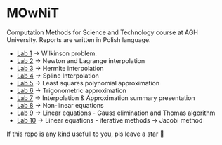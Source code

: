 # MOwNiT
Computation Methods for Science and Technology course at AGH University. Reports are written in Polish language. 

* [Lab 1] -> Wilkinson problem.
* [Lab 2] -> Newton and Lagrange interpolation 
* [Lab 3] -> Hermite interpolation 
* [Lab 4] -> Spline Interpolation
* [Lab 5] -> Least squares polynomial approximation
* [Lab 6] -> Trigonometric approximation
* [Lab 7] -> Interpolation & Approximation summary presentation
* [Lab 8] -> Non-linear equations
* [Lab 9] -> Linear equations -  Gauss elimination and Thomas algorithm
* [Lab 10] -> Linear equations - iterative methods -> Jacobi method
  
[lab 1]: https://github.com/pvtrov/MOwNiT/tree/main/lab_1
[Lab 2]: https://github.com/pvtrov/MOwNiT/tree/main/lab_2
[lab 3]: https://github.com/pvtrov/MOwNiT/tree/main/lab_3
[lab 4]: https://github.com/pvtrov/MOwNiT/tree/main/lab_4
[lab 5]: https://github.com/pvtrov/MOwNiT/tree/main/lab_5
[lab 6]: https://github.com/pvtrov/MOwNiT/tree/main/lab_6
[Lab 7]: https://github.com/pvtrov/MOwNiT/tree/main/lab_7
[Lab 8]: https://github.com/pvtrov/MOwNiT/tree/main/lab_8
[Lab 9]: https://github.com/pvtrov/MOwNiT/tree/main/lab_9
[Lab 10]: https://github.com/pvtrov/MOwNiT/tree/main/lab_10


If this repo is any kind usefull to you, pls leave a star :star2:
